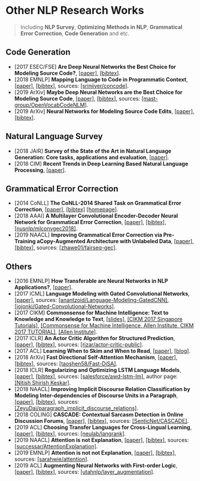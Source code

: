 # Other NLP Research Works

> Including **NLP Survey**, **Optimizing Methods in NLP**, **Grammatical Error Correction**, **Code Generation** and etc.

## Code Generation
- [2017 ESEC/FSE] **Are Deep Neural Networks the Best Choice for Modeling Source Code?**, [[paper]](http://web.cs.ucdavis.edu/~devanbu/isDLgood.pdf), [[bibtex]](/Bibtex/Are%20Deep%20Neural%20Networks%20the%20Best%20Choice%20for%20Modeling%20Source%20Code.bib).
- [2018 EMNLP] **Mapping Language to Code in Programmatic Context**, [[paper]](https://aclweb.org/anthology/D18-1192), [[bibtex]](/Bibtex/Mapping%20Language%20to%20Code%20in%20Programmatic%20Context.bib), sources: [[sriniiyer/concode]](https://github.com/sriniiyer/concode).
- [2019 ArXiv] **Maybe Deep Neural Networks are the Best Choice for Modeling Source Code**, [[paper]](https://arxiv.org/pdf/1903.05734.pdf), [[bibtex]](/Bibtex/Maybe%20Deep%20Neural%20Networks%20are%20the%20Best%20Choice%20for%20Modeling%20Source%20Code.bib), sources: [[mast-group/OpenVocabCodeNLM]](https://github.com/mast-group/OpenVocabCodeNLM).
- [2019 ArXiv] **Neural Networks for Modeling Source Code Edits**, [[paper]](https://arxiv.org/pdf/1904.02818.pdf), [[bibtex]](/Bibtex/Neural%20Networks%20for%20Modeling%20Source%20Code%20Edits.bib).

## Natural Language Survey
- [2018 JAIR] **Survey of the State of the Art in Natural Language Generation: Core tasks, applications and evaluation**, [[paper]](https://arxiv.org/pdf/1703.09902.pdf).
- [2018 CIM] **Recent Trends in Deep Learning Based Natural Language Processing**, [[paper]](https://arxiv.org/pdf/1708.02709.pdf).

## Grammatical Error Correction
- [2014 CoNLL] **The CoNLL-2014 Shared Task on Grammatical Error Correction**, [[paper]](http://www.aclweb.org/anthology/W14-1701), [[bibtex]](/Bibtex/The%20CoNLL-2014%20Shared%20Task%20on%20Grammatical%20Error%20Correction.bib) [[homepage]](http://www.comp.nus.edu.sg/~nlp/conll14st.html).
- [2018 AAAI] **A Multilayer Convolutional Encoder-Decoder Neural Network for Grammatical Error Correction**, [[paper]](https://www.aaai.org/ocs/index.php/AAAI/AAAI18/paper/viewFile/17308/16137), [[bibtex]](/Bibtex/A%20Multilayer%20Convolutional%20Encoder-Decoder%20Neural%20Network%20for%20Grammatical%20Error%20Correction.bib), [[nusnlp/mlconvgec2018]](https://github.com/nusnlp/mlconvgec2018).
- [2019 NAACL] **Improving Grammatical Error Correction via Pre-Training aCopy-Augmented Architecture with Unlabeled Data**, [[paper]](https://www.aclweb.org/anthology/N19-1014), [[bibtex]](/Bibtex/Improving%20Grammatical%20Error%20Correction%20via%20Pre-Training%20aCopy-Augmented%20Architecture%20with%20Unlabeled%20Data.bib), sources: [[zhawe01/fairseq-gec]](https://github.com/zhawe01/fairseq-gec).

## Others
- [2016 EMNLP] **How Transferable are Neural Networks in NLP Applications?**, [[paper]](http://www.aclweb.org/anthology/D16-1046).
- [2017 ICML] **Language Modeling with Gated Convolutional Networks**, [[paper]](https://arxiv.org/pdf/1612.08083.pdf), sources: [[anantzoid/Language-Modeling-GatedCNN]](https://github.com/anantzoid/Language-Modeling-GatedCNN), [[jojonki/Gated-Convolutional-Networks]](https://github.com/jojonki/Gated-Convolutional-Networks).
- [2017 CIKM] **Commonsense for Machine Intelligence: Text to Knowledge and Knowledge to Text**, [[slides]](http://people.mpi-inf.mpg.de/~ntandon/presentations/cikm-2017-tutorial-commonsense/commonsense.pdf), [[CIKM 2017 Singapore Tutorials]](http://cikm2017.org/tutorialmain.html), [[Commonsense for Machine Intelligence, Allen Institute, CIKM 2017 TUTORIAL]](http://allenai.org/tutorials/csk/), [[Allen Institute]](http://allenai.org/index.html).
- [2017 ICLR] **An Actor Critic Algorithm for Structured Prediction**, [[paper]](https://openreview.net/pdf?id=SJDaqqveg), [[bibtex]](/Bibtex/An%20Actor%20Critic%20Algorithm%20for%20Structured%20Prediction.bib), sources: [[rizar/actor-critic-public]](https://github.com/rizar/actor-critic-public).
- [2017 ACL] **Learning When to Skim and When to Read**, [[paper]](http://www.aclweb.org/anthology/W17-2631), [[blog]](https://einstein.ai/research/learning-when-to-skim-and-when-to-read).
- [2018 ArXiv] **Fast Directional Self-Attention Mechanism**, [[paper]](https://arxiv.org/pdf/1805.00912.pdf), [[bibtex]](/Bibtex/Fast%20Directional%20Self-Attention%20Mechanism.bib), sources: [[taoshen58/Fast-DiSA]](https://github.com/taoshen58/DiSAN/tree/master/Fast-DiSA).
- [2018 ICLR] **Regularizing and Optimizing LSTM Language Models**, [[paper]](https://openreview.net/pdf?id=SyyGPP0TZ), [[bibtex]](/Bibtex/Regularizing%20and%20Optimizing%20LSTM%20Language%20Models.bib), sources: [[salesforce/awd-lstm-lm]](https://github.com/salesforce/awd-lstm-lm), author page: [[Nitish Shirish Keskar]](https://keskarnitish.github.io).
- [2018 NAACL] **Improving Implicit Discourse Relation Classification by Modeling Inter-dependencies of Discourse Units in a Paragraph**, [[paper]](http://www.aclweb.org/anthology/N18-1013), [[bibtex]](/Bibtex/Improving%20Implicit%20Discourse%20Relation%20Classification%20by%20Modeling%20Inter-dependencies%29of%20Discourse%20Units%20in%20a%20Paragraph.bib), sources: [[ZeyuDai/paragraph_implicit_discourse_relations]](https://github.com/ZeyuDai/paragraph_implicit_discourse_relations).
- [2018 COLING] **CASCADE: Contextual Sarcasm Detection in Online Discussion Forums**, [[paper]](http://aclweb.org/anthology/C18-1156), [[bibtex]](/Bibtex/Contextual%20Sarcasm%20Detection%20in%20Online%20Discussion%20Forums.bib), sources: [[SenticNet/CASCADE]](https://github.com/SenticNet/CASCADE).
- [2019 ACL] **Choosing Transfer Languages for Cross-Lingual Learning**, [[paper]](https://www.aclweb.org/anthology/P19-1301), [[bibtex]](Choosing%20Transfer%20Languages%20for%20Cross-Lingual%20Learning.bib), sources: [[neulab/langrank]](https://github.com/neulab/langrank).
- [2019 NAACL] **Attention is not Explanation**, [[paper]](https://www.aclweb.org/anthology/N19-1357.pdf), [[bibtex]](/Bibtex/Attention%20is%20not%20Explanation.bib), sources: [[successar/AttentionExplanation]](https://github.com/successar/AttentionExplanation).
- [2019 EMNLP] **Attention is not not Explanation**, [[paper]](https://arxiv.org/pdf/1908.04626.pdf), [[bibtex]](/Bibtex/Attention%20is%20not%20not%20Explanation.bib), sources: [[sarahwie/attention]](https://github.com/sarahwie/attention).
- [2019 ACL] **Augmenting Neural Networks with First-order Logic**, [[paper]](https://www.aclweb.org/anthology/P19-1028.pdf), [[bibtex]](/Bibtex/Augmenting%20Neural%20Networks%20with%20First-order%20Logic.bib), sources: [[utahnlp/layer_augmentation]](https://github.com/utahnlp/layer_augmentation).
